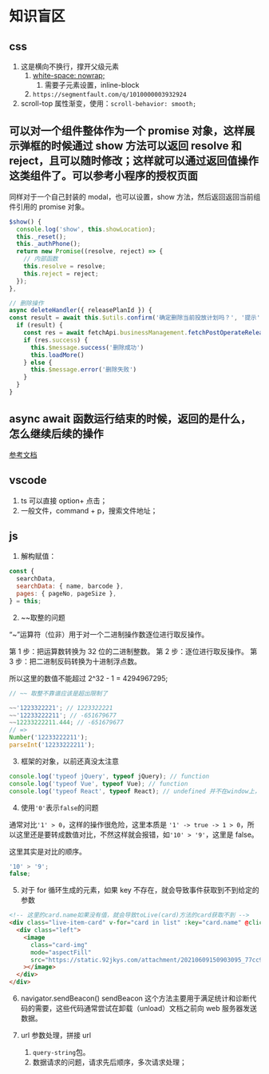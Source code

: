 # 知识盲区

## css

1. 这是横向不换行，撑开父级元素
   1. [white-space: nowrap;](https://developer.mozilla.org/zh-CN/docs/Web/CSS/white-space)
      1. 需要子元素设置，inline-block
   2. `https://segmentfault.com/q/1010000003932924`
2. scroll-top 属性渐变，使用：`scroll-behavior: smooth;`

## 可以对一个组件整体作为一个 promise 对象，这样展示弹框的时候通过 show 方法可以返回 resolve 和 reject，且可以随时修改；这样就可以通过返回值操作这类组件了。可以参考小程序的授权页面

同样对于一个自己封装的 modal，也可以设置，show 方法，然后返回返回当前组件引用的 promise 对象。

```js
$show() {
  console.log('show', this.showLocation);
  this._reset();
  this._authPhone();
  return new Promise((resolve, reject) => {
    // 内部函数
    this.resolve = resolve;
    this.reject = reject;
  });
},
```

```js
// 删除操作
async deleteHandler({ releasePlanId }) {
const result = await this.$utils.confirm('确定删除当前投放计划吗？', '提示')
  if (result) {
    const res = await fetchApi.businessManagement.fetchPostOperateReleaseplanDelete({ releasePlanId })
    if (res.success) {
      this.$message.success('删除成功')
      this.loadMore()
    } else {
      this.$message.error('删除失败')
    }
  }
}
```

## async await 函数运行结束的时候，返回的是什么，怎么继续后续的操作

[参考文档](https://www.cnblogs.com/lpggo/p/8127604.html)

## vscode

1. ts 可以直接 option+ 点击；
2. 一般文件，command + p，搜索文件地址；

## js

1. 解构赋值：

```js
const {
  searchData,
  searchData: { name, barcode },
  pages: { pageNo, pageSize },
} = this;
```

2. ~~取整的问题

“~”运算符（位非）用于对一个二进制操作数逐位进行取反操作。

第 1 步：把运算数转换为 32 位的二进制整数。
第 2 步：逐位进行取反操作。
第 3 步：把二进制反码转换为十进制浮点数。

所以这里的数值不能超过 2^32 - 1 = 4294967295;

```js
// ~~ 取整不靠谱应该是超出限制了

~~'1223322221'; // 1223322221
~~'12233222211'; // -651679677
~~12233222211.444; // -651679677
// =>
Number('12233222211');
parseInt('12233222211');
```

3. 框架的对象，以前还真没太注意

```js
console.log('typeof jQuery', typeof jQuery); // function
console.log('typeof Vue', typeof Vue); // function
console.log('typeof React', typeof React); // undefined 并不在window上，如果能取到，就是一个object
```

4. 使用`'0'`表示`false`的问题

通常对比`'1' > 0`，这样的操作很危险，这里本质是 `'1' -> true -> 1 > 0`，所以这里还是要转成数值对比，不然这样就会报错，如`'10' > '9'`，这里是 false。

这里其实是对比的顺序。

```js
'10' > '9';
false;
```

5. 对于 for 循环生成的元素，如果 key 不存在，就会导致事件获取到不到给定的参数

```html
<!-- 这里的card.name如果没有值，就会导致toLive(card)方法的card获取不到 -->
<div class="live-item-card" v-for="card in list" :key="card.name" @click.stop="toLive(card)">
  <div class="left">
    <image
      class="card-img"
      mode="aspectFill"
      src="https://static.92jkys.com/attachment/20210609150903095_77cc9a27130a4b0889c9bcf077e44b8e.png"
    ></image>
  </div>
</div>
```

6. navigator.sendBeacon() sendBeacon 这个方法主要用于满足统计和诊断代码的需要，这些代码通常尝试在卸载（unload）文档之前向 web 服务器发送数据。

7. url 参数处理，拼接 url
   1. `query-string`包。
   2. 数据请求的问题，请求先后顺序，多次请求处理；

